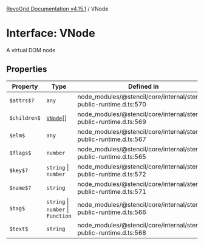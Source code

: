 [RevoGrid Documentation v4.15.1](README.md) / VNode

# Interface: VNode

A virtual DOM node

## Properties

| Property | Type | Defined in |
| ------ | ------ | ------ |
| `$attrs$?` | `any` | node\_modules/@stencil/core/internal/stencil-public-runtime.d.ts:570 |
| `$children$` | [`VNode`](Interface.VNode.md)[] | node\_modules/@stencil/core/internal/stencil-public-runtime.d.ts:569 |
| `$elm$` | `any` | node\_modules/@stencil/core/internal/stencil-public-runtime.d.ts:567 |
| `$flags$` | `number` | node\_modules/@stencil/core/internal/stencil-public-runtime.d.ts:565 |
| `$key$?` | `string` \| `number` | node\_modules/@stencil/core/internal/stencil-public-runtime.d.ts:572 |
| `$name$?` | `string` | node\_modules/@stencil/core/internal/stencil-public-runtime.d.ts:571 |
| `$tag$` | `string` \| `number` \| `Function` | node\_modules/@stencil/core/internal/stencil-public-runtime.d.ts:566 |
| `$text$` | `string` | node\_modules/@stencil/core/internal/stencil-public-runtime.d.ts:568 |
